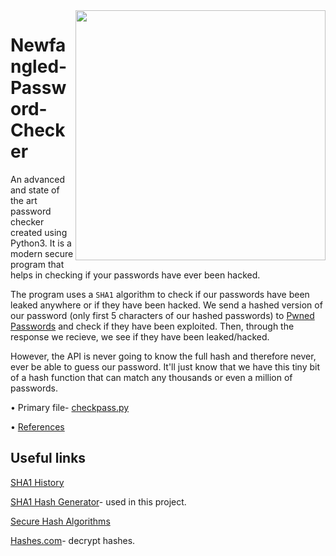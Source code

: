 <img src="https://chromeunboxed.com/wp-content/uploads/2019/10/GooglePasswordManagerCheckup.jpg" width="400" align="right"/>

# Newfangled-Password-Checker
An advanced and state of the art password checker created using Python3. It is a modern secure program that helps in checking if your passwords have ever been hacked. 

The program uses a ```SHA1``` algorithm to check if our passwords have been leaked anywhere or if they have been hacked. We send a hashed version of our password (only first 5 characters of our hashed passwords) to [Pwned Passwords](https://haveibeenpwned.com/Passwords) and check if they have been exploited. Then, through the response we recieve, we see if they have been leaked/hacked.

However, the API is never going to know the  full hash and therefore never, ever be able to guess our password. It'll just know that we have this tiny bit of a hash function that can match any thousands or even a million of passwords.

• Primary file- [checkpass.py](https://github.com/adrinorosario/Newfangled-Password-Checker/blob/main/checkpass.py)

• [References](https://github.com/adrinorosario/Newfangled-Password-Checker/tree/main/References)

## Useful links
[SHA1 History](https://en.m.wikipedia.org/wiki/SHA-1)

[SHA1 Hash Generator]( https://passwordsgenerator.net/sha1-hash-generator/)- used in this project.

[Secure Hash Algorithms](https://brilliant.org/wiki/secure-hashing-algorithms/)

[Hashes.com](https://hashes.com/en/decrypt/hash)- decrypt hashes.
